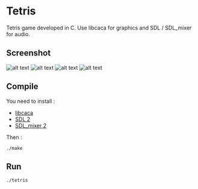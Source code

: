 # Tetris

Tetris game developed in C. Use libcaca for graphics and SDL / SDL_mixer for audio.

## Screenshot

![alt text](https://raw.githubusercontent.com/qlem/Tetris/master/screenshots/start.png)
![alt text](https://raw.githubusercontent.com/qlem/Tetris/master/screenshots/game.png)
![alt text](https://raw.githubusercontent.com/qlem/Tetris/master/screenshots/menu.png)
![alt text](https://raw.githubusercontent.com/qlem/Tetris/master/screenshots/over.png)

## Compile

You need to install :
* [libcaca](http://caca.zoy.org/wiki/libcaca)
* [SDL 2](https://www.libsdl.org/)
* [SDL_mixer 2](https://www.libsdl.org/projects/SDL_mixer/)

Then :

```
./make
```

## Run

```
./tetris
```